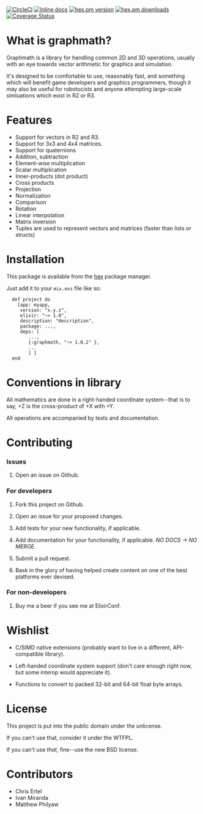 [![CircleCI](https://circleci.com/gh/crertel/graphmath.svg?style=svg)](https://circleci.com/gh/crertel/graphmath)
[![Inline docs](http://inch-ci.org/github/crertel/graphmath.svg)](http://inch-ci.org/github/crertel/graphmath)
[![hex.pm version](https://img.shields.io/hexpm/v/graphmath.svg)](https://hex.pm/packages/graphmath)
[![hex.pm downloads](https://img.shields.io/hexpm/dt/graphmath.svg)](https://hex.pm/packages/graphmath)
[![Coverage Status](https://coveralls.io/repos/crertel/graphmath/badge.svg?branch=master)](https://coveralls.io/r/crertel/graphmath?branch=master)

What is graphmath?
===================

Graphmath is a library for handling common 2D and 3D operations, usually with an eye towards vector arithmetic for graphics and simulation.

It's designed to be comfortable to use, reasonably fast, and something which will benefit game developers and graphics programmers, though it may also be useful for robotocists and anyone attempting large-scale simluations which exist in R2 or R3.

Features
========

* Support for vectors in R2 and R3.
* Support for 3x3 and 4x4 matrices.
* Support for quaternions
* Addition, subtraction
* Element-wise multiplication
* Scalar multiplication
* Inner-products (dot product)
* Cross products
* Projection
* Normalization
* Comparison
* Rotation
* Linear interpolation
* Matrix inversion
* Tuples are used to represent vectors and matrices (faster than lists or structs)

Installation
============

This package is available from the [hex](https://hex.pm) package manager.

Just add it to your `mix.exs` file like so:

```
  def project do
    [app: myapp,
     version: "x.y.z",
     elixir: "~> 1.0",
     description: "description",
     package: ...,
     deps: [
        ...,
        {:graphmath, "~> 1.0.2" },
        ...
        ] ]
  end
```

Conventions in library
======================

All mathematics are done in a right-handed coordinate system--that is to say, +Z is the cross-product of +X with +Y.

All operations are accompanied by tests and documentation.

Contributing
============

### Issues

1. Open an issue on Github.

### For developers

1. Fork this project on Github.

2. Open an issue for your proposed changes.

3. Add tests for your new functionality, if applicable.

4. Add documentation for your functionality, if applicable. *NO DOCS -> NO MERGE*.

5. Submit a pull request.

6. Bask in the glory of having helped create content on one of the best platforms ever devised.

### For non-developers

1. Buy me a beer if you see me at ElixirConf.

Wishlist
========

* C/SIMD native extensions (probably want to live in a different, API-compatible library).

* Left-handed coordinate system support (don't care enough right now, but some interop would appreciate it).

* Functions to convert to packed 32-bit and 64-bit float byte arrays.

License
=======

This project is put into the public domain under the unlicense.

If you can't use that, consider it under the WTFPL.

If you can't use *that*, fine--use the new BSD license.

Contributors
=============
* Chris Ertel
* Ivan Miranda
* Matthew Philyaw
